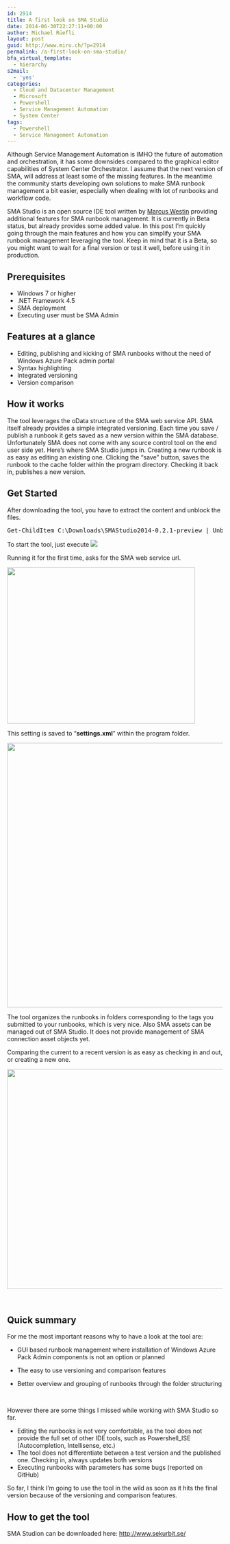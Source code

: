 ```yaml
---
id: 2914
title: A first look on SMA Studio
date: 2014-06-30T22:27:11+00:00
author: Michael Rüefli
layout: post
guid: http://www.miru.ch/?p=2914
permalink: /a-first-look-on-sma-studio/
bfa_virtual_template:
  - hierarchy
s2mail:
  - 'yes'
categories:
  - Cloud and Datacenter Management
  - Microsoft
  - Powershell
  - Service Management Automation
  - System Center
tags:
  - Powershell
  - Service Management Automation
---
```

Although Service Management Automation is IMHO the future of automation and orchestration, it has some downsides compared to the graphical editor capabilities of System Center Orchestrator. I assume that the next version of SMA, will address at least some of the missing features. In the meantime the community starts developing own solutions to make SMA runbook management a bit easier, especially when dealing with lot of runbooks and workflow code.

SMA Studio is an open source IDE tool written by [Marcus Westin](https://twitter.com/mawestin) providing additional features for SMA runbook management. It is currently in Beta status, but already provides some added value. In this post I&#8217;m quickly going through the main features and how you can simplify your SMA runbook management leveraging the tool. Keep in mind that it is a Beta, so you might want to wait for a final version or test it well, before using it in production.

## Prerequisites

  * Windows 7 or higher
  * .NET Framework 4.5
  * SMA deployment
  * Executing user must be SMA Admin

## Features at a glance

  * Editing, publishing and kicking of SMA runbooks without the need of Windows Azure Pack admin portal
  * Syntax highlighting
  * Integrated versioning
  * Version comparison

## How it works

The tool leverages the oData structure of the SMA web service API. SMA itself already provides a simple integrated versioning. Each time you save / publish a runbook it gets saved as a new version within the SMA database. Unfortunately SMA does not come with any source control tool on the end user side yet. Here&#8217;s where SMA Studio jumps in. Creating a new runbook is as easy as editing an existing one. Clicking the &#8220;save&#8221; button, saves the runbook to the cache folder within the program directory. Checking it back in, publishes a new version.

## Get Started

After downloading the tool, you have to extract the content and unblock the files.

<pre>Get-ChildItem C:\Downloads\SMAStudio2014-0.2.1-preview | Unblock-File</pre>

To start the tool, just execute ![](http://www.miru.ch/wp-content/uploads/2014/06/063014_2034_Afirstlooko1.png)

Running it for the first time, asks for the SMA web service url.

<img alt="" src="http://www.miru.ch/wp-content/uploads/2014/06/063014_2034_Afirstlooko2.png" width="439" height="364" />

This setting is saved to &#8220;**settings.xml**&#8221; within the program folder.

<img alt="" src="http://www.miru.ch/wp-content/uploads/2014/06/063014_2034_Afirstlooko3.png" width="903" height="616" />

The tool organizes the runbooks in folders corresponding to the tags you submitted to your runbooks, which is very nice. Also SMA assets can be managed out of SMA Studio. It does not provide management of SMA connection asset objects yet.

Comparing the current to a recent version is as easy as checking in and out, or creating a new one.

<img alt="" src="http://www.miru.ch/wp-content/uploads/2014/06/063014_2034_Afirstlooko4.png" width="898" height="512" />

&nbsp;

## Quick summary

For me the most important reasons why to have a look at the tool are:

  * GUI based runbook management where installation of Windows Azure Pack Admin components is not an option or planned
  * The easy to use versioning and comparison features
  * <div>
      Better overview and grouping of runbooks through the folder structuring
    </div>
    
    &nbsp;</li> </ul> 
    
    However there are some things I missed while working with SMA Studio so far.
    
      * Editing the runbooks is not very comfortable, as the tool does not provide the full set of other IDE tools, such as Powershell_ISE (Autocompletion, Intellisense, etc.)
      * The tool does not differentiate between a test version and the published one. Checking in, always updates both versions
      * Executing runbooks with parameters has some bugs (reported on GitHub)
    
    So far, I think I&#8217;m going to use the tool in the wild as soon as it hits the final version because of the versioning and comparison features.
    
    ## How to get the tool
    
    SMA Studion can be downloaded here: <http://www.sekurbit.se/>
    
    &nbsp;